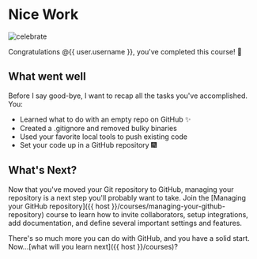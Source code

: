 # Nice Work

![celebrate](https://octodex.github.com/images/Professortocat_v2.png)

Congratulations @{{ user.username }}, you've completed this course! :tada:

## What went well

Before I say good-bye, I want to recap all the tasks you've accomplished. You:

- Learned what to do with an empty repo on GitHub :sparkles:
- Created a .gitignore and removed bulky binaries
- Used your favorite local tools to push existing code
- Set your code up in a GitHub repository :fireworks:

## What's Next?

Now that you've moved your Git repository to GitHub, managing your repository is a next step you'll probably want to take. Join the [Managing your GitHub repository]({{ host }}/courses/managing-your-github-repository) course to learn how to invite collaborators, setup integrations, add documentation, and define several important settings and features.

There's so much more you can do with GitHub, and you have a solid start. Now...[what will you learn next]({{ host }}/courses)?

